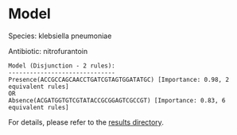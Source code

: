 
# Model

Species: klebsiella pneumoniae

Antibiotic: nitrofurantoin

```
Model (Disjunction - 2 rules):
------------------------------
Presence(ACCGCCAGCAACCTGATCGTAGTGGATATGC) [Importance: 0.98, 2 equivalent rules]
OR
Absence(ACGATGGTGTCGTATACCGCGGAGTCGCCGT) [Importance: 0.83, 6 equivalent rules]

```

For details, please refer to the [results directory](../../../../../results/scm_b/klebsiella%20pneumoniae/nitrofurantoin/repeat_7/).

